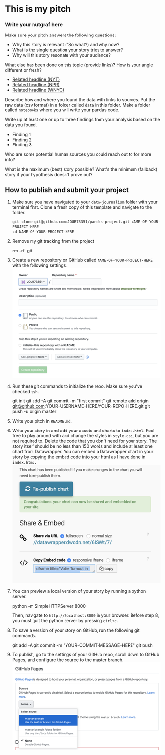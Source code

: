 # This is my pitch

### Write your nutgraf here

Make sure your pitch answers the following questions:

-   Why this story is relevant ("So what?) and why now?
-   What is the single question your story tries to answer?
-   Why will this story resonate with your audience?

What else has been done on this topic (provide links)? How is your angle different or fresh?

-   [Related headline (NYT)](https://www.nytimes.com/2020/03/09/upshot/coronavirus-oil-prices-bond-yields-recession.html)
-   [Related headline (NPR)](https://www.nytimes.com/2020/03/09/upshot/coronavirus-oil-prices-bond-yields-recession.html)
-   [Related headline (WNYC)](https://www.nytimes.com/2020/03/09/upshot/coronavirus-oil-prices-bond-yields-recession.html)

Describe how and where you found the data with links to sources. Put the raw data (csv format) in a folder called `data` in this folder. Make a folder called `notebooks` where you will write your pandas code.

Write up at least one or up to three findings from your analysis based on the data you found.

-   Finding 1
-   Finding 2
-   Finding 3

Who are some potential human sources you could reach out to for more info?

What is the maximum (best) story possible? What's the minimum (fallback) story if your hypothesis doesn't prove out?

## How to publish and submit your project

1.  Make sure you have navigated to your `data-journalism` folder with your terminal first. Clone a fresh copy of this template and navigate to the folder.

        git clone git@github.com:JOUR73351/pandas-project.git NAME-OF-YOUR-PROJECT-HERE
        cd NAME-OF-YOUR-PROJECT-HERE

2) Remove my git tracking from the project

    rm -rf .git

3) Create a new repository on GitHub called `NAME-OF-YOUR-PROJECT-HERE` with the following settings.
   <br>
   <img src="assets/newrepo.png" width="500">

4) Run these git commands to initialize the repo. Make sure you've checked `ssh`.

    git init
    git add -A
    git commit -m "first commit"
    git remote add origin git@github.com:YOUR-USERNAME-HERE/YOUR-REPO-HERE.git
    git push -u origin master

5) Write your pitch in `README.md`.

6) Write your story in and add your assets and charts to `index.html`. Feel free to play around with and change the styles in `style.css`, but you are not required to. Delete the code that you don't need for your story. The story itself should be no less than 150 words and include at least one chart from Datawrapper. You can embed a Datawrapper chart in your story by copying the embed code into your html as I have done in `index.html.`
   <br>
   <img src="assets/datawrapper.png" width="500">

7) You can preview a local version of your story by running a python server.

    python -m SimpleHTTPServer 8000

   Then, navigate to `http://localhost:8000` in your browser. Before step 8, you must quit the python server by pressing `ctrl+c`.

8) To save a version of your story on GitHub, run the following git commands.

    git add -A
    git commit -m "YOUR-COMMIT-MESSAGE-HERE"
    git push

9) To publish, go to the settings of your GitHub repo, scroll down to GitHub Pages, and configure the source to the master branch.
   ![GitHub Pages](assets/ghpages.png)
